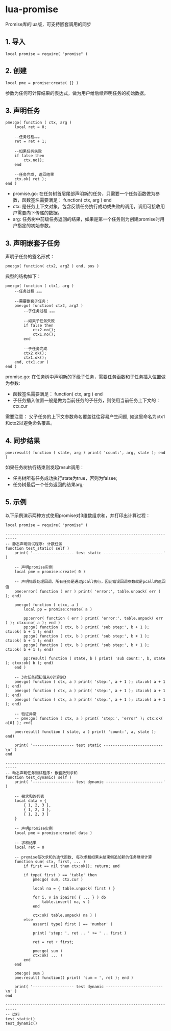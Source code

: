 # lua-promise

Promise库的lua版，可支持嵌套调用的同步

## 1. 导入

```
local promise = require( "promise" )
```

## 2. 创建

```
local pme = promise:create( {} )
```

参数为任何可计算结果的表达式，做为用户给后续声明任务的初始数据。

## 3. 声明任务

```
pme:go( function ( ctx, arg )
    local ret = 0;

    --任务过程。。。
    ret = ret + 1;

    --如果任务失败
    if false then
        ctx.no();
    end

    --任务完成, 返回结果
    ctx.ok( ret );
end )
```

* promise.go: 在任务树首层尾部声明新的任务，只需要一个任务函数做为参数，函数签名需要满足： function( ctx, arg ) end
* ctx: 是任务上下文对象，包含反馈任务执行成功或失败的调用，调用可接收用户需要向下传递的数据。
* arg: 任务树中前级任务返回的结果，如果是第一个任务则为创建promise时用户指定的初始参数。

## 3. 声明嵌套子任务

声明子任务的签名形式：

```
pme:go( function( ctx2, arg2 ) end, pos )
```

典型的结构如下：

```
pme:go( function ( ctx1, arg )
    --任务过程 。。。

    --需要嵌套子任务：
    pme:go( function( ctx2, arg2 )
        --子任务过程 。。。

        --如果子任务失败
        if false then
            ctx2.no();
            ctx1.no();
        end

        --子任务完成
        ctx2.ok();
        ctx1.ok();
    end, ctx1.cur )
end )
```

promise.go: 在任务树中声明新的下级子任务，需要任务函数和子任务插入位置做为参数:
* 函数签名需要满足： function( ctx, arg ) end
* 子任务插入位置一般是做为当前任务的子任务，则使用当前任务上下文的： ctx.cur

需要注意： 父子任务的上下文参数命名覆盖往往容易产生问题, 如这里命名为ctx1和ctx2以避免命名覆盖。

## 4. 同步结果

```
pme:result( function ( state, arg ) print( 'count:', arg, state ); end )
```

如果任务树执行结束则发起result调用：
* 任务树所有任务成功执行state为true，否则为falsee;
* 任务树最后一个任务返回的结果arg;

## 5. 示例

以下示例演示两种方式使用promise对3维数组求和，并打印出计算过程：

```
local promise = require( "promise" )

---------------------------------------------------------------------------
-- 静态声明测试程序: 计数任务
function test_static( self )
    print( '------------------ test static --------------------------' )

    -- 声明promise实例
    local pme = promise:create( 0 )
    
    -- 声明错误处理回调，所有任务是通过pcall执行，因此错误回调参数就是pcall的返回值
    pme:error( function ( err ) print( 'error:', table.unpack( err ) ); end)

    pme:go( function ( ctxx, a )
        local pp = promise:create( a )

        pp:error( function ( err ) print( 'error:', table.unpack( err ) ); ctxx:no( a ); end )
        pp:go( function ( ctx, b ) print( 'sub step:', b + 1 ); ctx:ok( b + 1 ); end)
        pp:go( function ( ctx, b ) print( 'sub step:', b + 1 ); ctx:ok( b + 1 ); end)
        pp:go( function ( ctx, b ) print( 'sub step:', b + 1 ); ctx:ok( b + 1 ); end)

        pp:result( function ( state, b ) print( 'sub count:', b, state ); ctxx:ok( b ); end)
    end )

    -- 3次任务把初值从0计算到3
    pme:go( function ( ctx, a ) print( 'step:', a + 1 ); ctx:ok( a + 1 ); end)
    pme:go( function ( ctx, a ) print( 'step:', a + 1 ); ctx:ok( a + 1 ); end)
    pme:go( function ( ctx, a ) print( 'step:', a + 1 ); ctx:ok( a + 1 ); end)

    -- 验证异常
    -- pme:go( function ( ctx, a ) print( 'step:', 'error' ); ctx:ok( a[0] ); end)

    pme:result( function ( state, a ) print( 'count:', a, state ); end)

    print( '------------------ test static --------------------------\n' )
end

---------------------------------------------------------------------------
-- 动态声明任务测试程序: 嵌套数列求和
function test_dynamic( self )
    print( '------------------ test dynamic -------------------------' )

    -- 被求和的列表
    local data = {
        { 1, 2, 3 },
        { 1, 2, 3 },
        { 1, 2, 3 }
    }

    -- 声明promise实例
    local pme = promise:create( data )

    -- 求和结果
    local ret = 0

    -- promise每次求和的迭代函数, 每次求和如果未结束侧追加新的任务继续计算
    function sum( ctx, first, ... )
        if first == nil then ctx:ok(); return; end

        if type( first ) == 'table' then
            pme:go( sum, ctx.cur )

            local na = { table.unpack( first ) }

            for i, v in ipairs( { ... } ) do
                table.insert( na, v )
            end

            ctx:ok( table.unpack( na ) )
        else
            assert( type( first ) == 'number' )

            print( 'step: ', ret .. ' += ' .. first )

            ret = ret + first;

            pme:go( sum )
            ctx:ok( ... )
        end
    end
    
    pme:go( sum )
    pme:result( function() print( 'sum = ', ret ); end )

    print( '------------------ test dynamic -------------------------\n' )
end

---------------------------------------------------------------------------
-- 运行
test_static()
test_dynamic()
```
